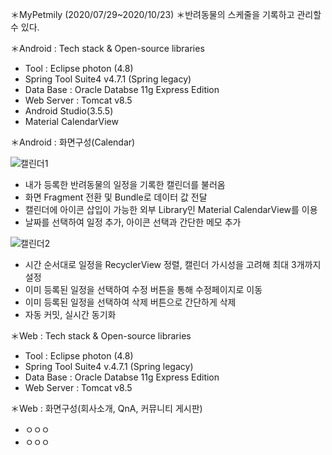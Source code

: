 ＊MyPetmily (2020/07/29~2020/10/23)
＊반려동물의 스케줄을 기록하고 관리할 수 있다.

＊Android : Tech stack & Open-source libraries
- Tool : Eclipse photon (4.8)
- Spring Tool Suite4 v4.7.1 (Spring legacy)
- Data Base : Oracle Databse 11g Express Edition
- Web Server : Tomcat v8.5
- Android Studio(3.5.5)
- Material CalendarView

＊Android : 화면구성(Calendar)

![캘린더1](https://user-images.githubusercontent.com/69283479/120292606-690f6e00-c2ff-11eb-97e9-4346bc2162db.png)
- 내가 등록한 반려동물의 일정을 기록한 캘린더를 불러옴
- 화면 Fragment 전환 및 Bundle로 데이터 값 전달
- 캘린더에 아이콘 삽입이 가능한 외부 Library인 Material CalendarView를 이용
- 날짜를 선택하여 일정 추가, 아이콘 선택과 간단한 메모 추가

![캘린더2](https://user-images.githubusercontent.com/69283479/120292613-6a409b00-c2ff-11eb-971e-01f3a9f2de4c.png)
- 시간 순서대로 일정을 RecyclerView 정렬, 캘린더 가시성을 고려해 최대 3개까지 설정
- 이미 등록된 일정을 선택하여 수정 버튼을 통해 수정페이지로 이동
- 이미 등록된 일정을 선택하여 삭제 버튼으로 간단하게 삭제
- 자동 커밋, 실시간 동기화

＊Web : Tech stack & Open-source libraries
- Tool : Eclipse photon (4.8)
- Spring Tool Suite4 v.4.7.1 (Spring legacy)
- Data Base : Oracle Databse 11g Express Edition
- Web Server : Tomcat v8.5

＊Web : 화면구성(회사소개, QnA, 커뮤니티 게시판)
- ㅇㅇㅇ
- ㅇㅇㅇ
